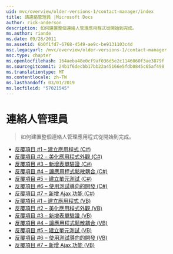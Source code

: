 ```yaml
---
uid: mvc/overview/older-versions-1/contact-manager/index
title: 請連絡管理員 |Microsoft Docs
author: rick-anderson
description: 如何建置整個連絡人管理應用程式從開始到完成。
ms.author: riande
ms.date: 09/28/2011
ms.assetid: 6b0f1fd7-6768-4549-ae9c-be9131103c4d
msc.legacyurl: /mvc/overview/older-versions-1/contact-manager
msc.type: chapter
ms.openlocfilehash: 164aeba48e0cf9af036d5e2c1146060f3ae3879f
ms.sourcegitcommit: 24b1f6decbb17bb22a45166e5fdb0845c65af498
ms.translationtype: MT
ms.contentlocale: zh-TW
ms.lasthandoff: 03/01/2019
ms.locfileid: "57021545"
---
```

<a name="contact-manager"></a>連絡人管理員
====================
> 如何建置整個連絡人管理應用程式從開始到完成。


- [反覆項目 #1 – 建立應用程式 (C#)](iteration-1-create-the-application-cs.md)
- [反覆項目 #2 – 美化應用程式外觀 (C#)](iteration-2-make-the-application-look-nice-cs.md)
- [反覆項目 #3 – 新增表單驗證 (C#)](iteration-3-add-form-validation-cs.md)
- [反覆項目 #4 – 讓應用程式鬆散耦合 (C#)](iteration-4-make-the-application-loosely-coupled-cs.md)
- [反覆項目 #5 – 建立單元測試 (C#)](iteration-5-create-unit-tests-cs.md)
- [反覆項目 #6 – 使用測試導向的開發 (C#)](iteration-6-use-test-driven-development-cs.md)
- [反覆項目 #7 – 新增 Ajax 功能 (C#)](iteration-7-add-ajax-functionality-cs.md)
- [反覆項目 #1 – 建立應用程式 (VB)](iteration-1-create-the-application-vb.md)
- [反覆項目 #2 – 美化應用程式外觀 (VB)](iteration-2-make-the-application-look-nice-vb.md)
- [反覆項目 #3 – 新增表單驗證 (VB)](iteration-3-add-form-validation-vb.md)
- [反覆項目 #4 – 讓應用程式鬆散耦合 (VB)](iteration-4-make-the-application-loosely-coupled-vb.md)
- [反覆項目 #5 – 建立單元測試 (VB)](iteration-5-create-unit-tests-vb.md)
- [反覆項目 #6 – 使用測試導向的開發 (VB)](iteration-6-use-test-driven-development-vb.md)
- [反覆項目 #7 – 新增 Ajax 功能 (VB)](iteration-7-add-ajax-functionality-vb.md)
